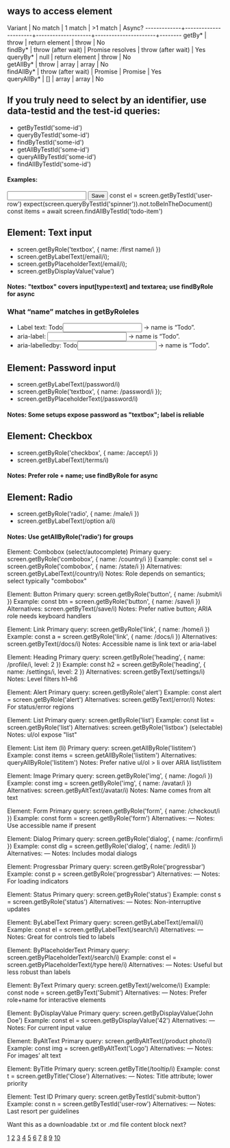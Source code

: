 ## ways to access element
Variant      |  No match            |  1 match           |  >1 match            |  Async?
-------------+----------------------+--------------------+----------------------+--------
getBy*       |  throw               |  return element    |  throw               |  No    
findBy*      |  throw (after wait)  |  Promise resolves  |  throw (after wait)  |  Yes   
queryBy*     |  null                |  return element    |  throw               |  No    
getAllBy*    |  throw               |  array             |  array               |  No    
findAllBy*   |  throw (after wait)  |  Promise<array>    |  Promise<array>      |  Yes   
queryAllBy*  |  []                  |  array             |  array               |  No    

## If you truly need to select by an identifier, use data-testid and the test-id queries:
 - getByTestId('some-id')
 - queryByTestId('some-id')
 - findByTestId('some-id')
 - getAllByTestId('some-id')
 - queryAllByTestId('some-id')
 - findAllByTestId('some-id')

#### Examples:
<input data-testid="user-row" />
<button data-testid="save-btn">Save</button>
const el = screen.getByTestId('user-row')
expect(screen.queryByTestId('spinner')).not.toBeInTheDocument()
const items = await screen.findAllByTestId('todo-item')



## Element: Text input
 - screen.getByRole('textbox', { name: /first name/i })
 - screen.getByLabelText(/email/i); 
 - screen.getByPlaceholderText(/email/i); 
 - screen.getByDisplayValue('value')
#### Notes: "textbox" covers input[type=text] and textarea; use findByRole for async
### What “name” matches in getByRoleles
- Label text: <label htmlFor="todo">Todo</label><input id="todo" type="text" /> → name is “Todo”.
- aria-label: <input type="text" aria-label="Todo" /> → name is “Todo”.
- aria-labelledby: <span id="t">Todo</span><input type="text" aria-labelledby="t" /> → name is “Todo”.

## Element: Password input
 - screen.getByLabelText(/password/i)
 - screen.getByRole('textbox', { name: /password/i }); 
 - screen.getByPlaceholderText(/password/i)
#### Notes: Some setups expose password as "textbox"; label is reliable

## Element: Checkbox
 - screen.getByRole('checkbox', { name: /accept/i })
 - screen.getByLabelText(/terms/i)
#### Notes: Prefer role + name; use findByRole for async

## Element: Radio
 - screen.getByRole('radio', { name: /male/i })
 - screen.getByLabelText(/option a/i)
#### Notes: Use getAllByRole('radio') for groups

Element: Combobox (select/autocomplete)
Primary query: screen.getByRole('combobox', { name: /country/i })
Example: const sel = screen.getByRole('combobox', { name: /state/i })
Alternatives: screen.getByLabelText(/country/i)
Notes: Role depends on semantics; select typically "combobox"

Element: Button
Primary query: screen.getByRole('button', { name: /submit/i })
Example: const btn = screen.getByRole('button', { name: /save/i })
Alternatives: screen.getByText(/save/i)
Notes: Prefer native button; ARIA role needs keyboard handlers

Element: Link
Primary query: screen.getByRole('link', { name: /home/i })
Example: const a = screen.getByRole('link', { name: /docs/i })
Alternatives: screen.getByText(/docs/i)
Notes: Accessible name is link text or aria-label

Element: Heading
Primary query: screen.getByRole('heading', { name: /profile/i, level: 2 })
Example: const h2 = screen.getByRole('heading', { name: /settings/i, level: 2 })
Alternatives: screen.getByText(/settings/i)
Notes: Level filters h1–h6

Element: Alert
Primary query: screen.getByRole('alert')
Example: const alert = screen.getByRole('alert')
Alternatives: screen.getByText(/error/i)
Notes: For status/error regions

Element: List
Primary query: screen.getByRole('list')
Example: const list = screen.getByRole('list')
Alternatives: screen.getByRole('listbox') (selectable)
Notes: ul/ol expose "list"

Element: List item (li)
Primary query: screen.getAllByRole('listitem')
Example: const items = screen.getAllByRole('listitem')
Alternatives: queryAllByRole('listitem')
Notes: Prefer native ul/ol > li over ARIA list/listitem

Element: Image
Primary query: screen.getByRole('img', { name: /logo/i })
Example: const img = screen.getByRole('img', { name: /avatar/i })
Alternatives: screen.getByAltText(/avatar/i)
Notes: Name comes from alt text

Element: Form
Primary query: screen.getByRole('form', { name: /checkout/i })
Example: const form = screen.getByRole('form')
Alternatives: —
Notes: Use accessible name if present

Element: Dialog
Primary query: screen.getByRole('dialog', { name: /confirm/i })
Example: const dlg = screen.getByRole('dialog', { name: /edit/i })
Alternatives: —
Notes: Includes modal dialogs

Element: Progressbar
Primary query: screen.getByRole('progressbar')
Example: const p = screen.getByRole('progressbar')
Alternatives: —
Notes: For loading indicators

Element: Status
Primary query: screen.getByRole('status')
Example: const s = screen.getByRole('status')
Alternatives: —
Notes: Non-interruptive updates

Element: ByLabelText
Primary query: screen.getByLabelText(/email/i)
Example: const el = screen.getByLabelText(/search/i)
Alternatives: —
Notes: Great for controls tied to labels

Element: ByPlaceholderText
Primary query: screen.getByPlaceholderText(/search/i)
Example: const el = screen.getByPlaceholderText(/type here/i)
Alternatives: —
Notes: Useful but less robust than labels

Element: ByText
Primary query: screen.getByText(/welcome/i)
Example: const node = screen.getByText('Submit')
Alternatives: —
Notes: Prefer role+name for interactive elements

Element: ByDisplayValue
Primary query: screen.getByDisplayValue('John Doe')
Example: const el = screen.getByDisplayValue('42')
Alternatives: —
Notes: For current input value

Element: ByAltText
Primary query: screen.getByAltText(/product photo/i)
Example: const img = screen.getByAltText('Logo')
Alternatives: —
Notes: For images’ alt text

Element: ByTitle
Primary query: screen.getByTitle(/tooltip/i)
Example: const t = screen.getByTitle('Close')
Alternatives: —
Notes: Title attribute; lower priority

Element: Test ID
Primary query: screen.getByTestId('submit-button')
Example: const n = screen.getByTestId('user-row')
Alternatives: —
Notes: Last resort per guidelines

Want this as a downloadable .txt or .md file content block next?

[1](https://www.markdownguide.org/extended-syntax/)
[2](https://ardalis.com/how-to-easily-format-tables-in-markdown/)
[3](https://google.github.io/styleguide/docguide/style.html)
[4](https://www.codecademy.com/resources/docs/markdown/tables)
[5](https://tiiny.host/blog/how-to-make-a-table-in-markdown/)
[6](https://learn.microsoft.com/en-us/powershell/scripting/community/contributing/general-markdown?view=powershell-7.5)
[7](https://blog.markdowntools.com/posts/markdown-tables-advanced-features-and-styling-guide)
[8](https://meta.stackoverflow.com/questions/418550/when-to-use-code-formatted-tables-or-markdown-formatted-tables)
[9](https://www.markdownguide.org/basic-syntax/)
[10](https://docs.github.com/en/get-started/writing-on-github/working-with-advanced-formatting/organizing-information-with-tables)